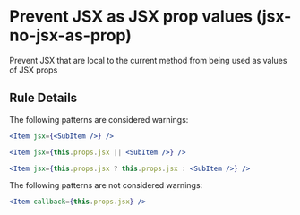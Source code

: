 # Prevent JSX as JSX prop values (jsx-no-jsx-as-prop)

Prevent JSX that are local to the current method from being used as values of JSX props

## Rule Details

The following patterns are considered warnings:

```jsx
<Item jsx={<SubItem />} />

<Item jsx={this.props.jsx || <SubItem />} />

<Item jsx={this.props.jsx ? this.props.jsx : <SubItem />} />
```

The following patterns are not considered warnings:

```jsx
<Item callback={this.props.jsx} />
```
